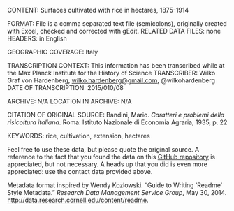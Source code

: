 CONTENT: Surfaces cultivated with rice in hectares, 1875-1914

FORMAT: File is a comma separated text file (semicolons), originally created with Excel, checked and corrected with gEdit. 
RELATED DATA FILES: none
HEADERS: in English

GEOGRAPHIC COVERAGE: Italy

TRANSCRIPTION CONTEXT: This information has been transcribed while at the Max Planck Institute for the History of Science
TRANSCRIBER: Wilko Graf von Hardenberg, wilko.hardenberg@gmail.com, @wilkohardenberg
DATE OF TRANSCRIPTION: 2015/010/08

ARCHIVE: N/A
LOCATION IN ARCHIVE: N/A

CITATION OF ORIGINAL SOURCE: Bandini, Mario. _Caratteri e problemi della risicoltura italiana_. Roma: Istituto Nazionale di Economia Agraria, 1935, p. 22

KEYWORDS: rice, cultivation, extension, hectares

Feel free to use these data, but please quote the original source. A reference to the fact that you found the data on this [GitHub repository](https://github.com/wilkohardenberg/data) is appreciated, but not necessary. A heads up that you did is even more appreciated: use the contact data provided above.

Metadata format inspired by Wendy Kozlowski. “Guide to Writing ‘Readme’ Style Metadata.” _Research Data Management Service Group_, May 30, 2014. http://data.research.cornell.edu/content/readme.


